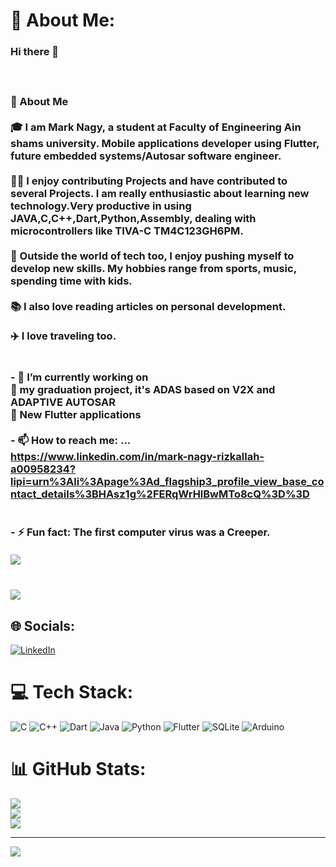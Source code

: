 # 💫 About Me:
### Hi there 👋<br><br><br><br>🚀 About Me<br><br>🎓 I am Mark Nagy, a student at Faculty of Engineering Ain shams university. Mobile applications developer using Flutter, future embedded systems/Autosar software engineer. <br><br>👨‍💻 I enjoy contributing Projects and have contributed to several Projects. I am really enthusiastic about learning new technology.Very productive in using JAVA,C,C++,Dart,Python,Assembly, dealing with microcontrollers like TIVA-C TM4C123GH6PM.<br><br>🎸 Outside the world of tech too, I enjoy pushing myself to develop new skills. My hobbies range from sports, music, spending time with kids.<br><br>📚 I also love reading articles on personal development. <br><br>✈️ I love traveling too.<br><br><br>- 🔭 I’m currently working on <br> 🚗 my graduation project, it's ADAS based on V2X and ADAPTIVE AUTOSAR<br> 📱 New Flutter applications     <br><br>- 📫 How to reach me: ...<br>https://www.linkedin.com/in/mark-nagy-rizkallah-a00958234?lipi=urn%3Ali%3Apage%3Ad_flagship3_profile_view_base_contact_details%3BHAsz1g%2FERqWrHlBwMTo8cQ%3D%3D<br><br><br>- ⚡ Fun fact: The first computer virus was a Creeper.<br><br>![](https://raw.githubusercontent.com/marknagy14/github-stats/master/generated/overview.svg#gh-dark-mode-only)<br><br><br>![](https://raw.githubusercontent.com/marknagy14/github-stats/master/generated/languages.svg#gh-dark-mode-only)<br>

## 🌐 Socials:
[![LinkedIn](https://img.shields.io/badge/LinkedIn-%230077B5.svg?logo=linkedin&logoColor=white)](https://linkedin.com/in/linkedin.com/in/mark-nagy-rizkallah-a00958234) 

# 💻 Tech Stack:
![C](https://img.shields.io/badge/c-%2300599C.svg?style=for-the-badge&logo=c&logoColor=white) ![C++](https://img.shields.io/badge/c++-%2300599C.svg?style=for-the-badge&logo=c%2B%2B&logoColor=white) ![Dart](https://img.shields.io/badge/dart-%230175C2.svg?style=for-the-badge&logo=dart&logoColor=white) ![Java](https://img.shields.io/badge/java-%23ED8B00.svg?style=for-the-badge&logo=java&logoColor=white) ![Python](https://img.shields.io/badge/python-3670A0?style=for-the-badge&logo=python&logoColor=ffdd54) ![Flutter](https://img.shields.io/badge/Flutter-%2302569B.svg?style=for-the-badge&logo=Flutter&logoColor=white) ![SQLite](https://img.shields.io/badge/sqlite-%2307405e.svg?style=for-the-badge&logo=sqlite&logoColor=white) ![Arduino](https://img.shields.io/badge/-Arduino-00979D?style=for-the-badge&logo=Arduino&logoColor=white)
# 📊 GitHub Stats:
![](https://github-readme-stats.vercel.app/api?username=marknagy14&theme=dark&hide_border=false&include_all_commits=true&count_private=true)<br/>
![](https://github-readme-streak-stats.herokuapp.com/?user=marknagy14&theme=dark&hide_border=false)<br/>
![](https://github-readme-stats.vercel.app/api/top-langs/?username=marknagy14&theme=dark&hide_border=false&include_all_commits=true&count_private=true&layout=compact)

---
[![](https://visitcount.itsvg.in/api?id=marknagy14&icon=0&color=0)](https://visitcount.itsvg.in)

<!-- Proudly created with GPRM ( https://gprm.itsvg.in ) -->
